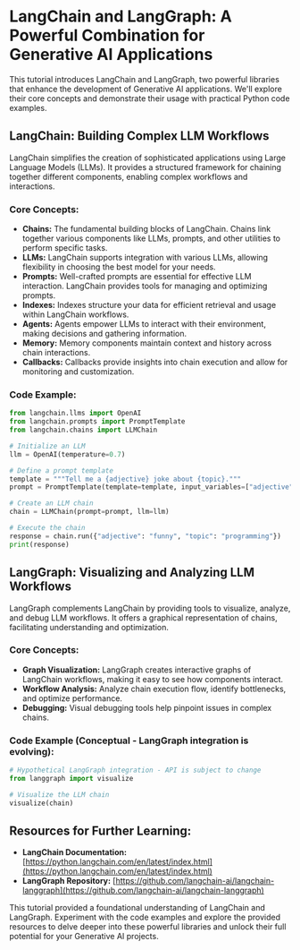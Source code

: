 # LangChain and LangGraph: A Powerful Combination for Generative AI Applications

This tutorial introduces LangChain and LangGraph, two powerful libraries that enhance the development of Generative AI applications. We'll explore their core concepts and demonstrate their usage with practical Python code examples.

## LangChain: Building Complex LLM Workflows

LangChain simplifies the creation of sophisticated applications using Large Language Models (LLMs). It provides a structured framework for chaining together different components, enabling complex workflows and interactions.

### Core Concepts:

* **Chains:**  The fundamental building blocks of LangChain. Chains link together various components like LLMs, prompts, and other utilities to perform specific tasks.
* **LLMs:**  LangChain supports integration with various LLMs, allowing flexibility in choosing the best model for your needs.
* **Prompts:**  Well-crafted prompts are essential for effective LLM interaction. LangChain provides tools for managing and optimizing prompts.
* **Indexes:**  Indexes structure your data for efficient retrieval and usage within LangChain workflows.
* **Agents:**  Agents empower LLMs to interact with their environment, making decisions and gathering information.
* **Memory:**  Memory components maintain context and history across chain interactions.
* **Callbacks:** Callbacks provide insights into chain execution and allow for monitoring and customization.

### Code Example:

```python
from langchain.llms import OpenAI
from langchain.prompts import PromptTemplate
from langchain.chains import LLMChain

# Initialize an LLM
llm = OpenAI(temperature=0.7)

# Define a prompt template
template = """Tell me a {adjective} joke about {topic}."""
prompt = PromptTemplate(template=template, input_variables=["adjective", "topic"])

# Create an LLM chain
chain = LLMChain(prompt=prompt, llm=llm)

# Execute the chain
response = chain.run({"adjective": "funny", "topic": "programming"})
print(response)

```

## LangGraph: Visualizing and Analyzing LLM Workflows

LangGraph complements LangChain by providing tools to visualize, analyze, and debug LLM workflows. It offers a graphical representation of chains, facilitating understanding and optimization.

### Core Concepts:

* **Graph Visualization:** LangGraph creates interactive graphs of LangChain workflows, making it easy to see how components interact.
* **Workflow Analysis:**  Analyze chain execution flow, identify bottlenecks, and optimize performance.
* **Debugging:**  Visual debugging tools help pinpoint issues in complex chains.

### Code Example (Conceptual - LangGraph integration is evolving):

```python
# Hypothetical LangGraph integration - API is subject to change
from langgraph import visualize

# Visualize the LLM chain
visualize(chain)

```

## Resources for Further Learning:

* **LangChain Documentation:** [https://python.langchain.com/en/latest/index.html](https://python.langchain.com/en/latest/index.html)
* **LangGraph Repository:** [https://github.com/langchain-ai/langchain-langgraph](https://github.com/langchain-ai/langchain-langgraph)


This tutorial provided a foundational understanding of LangChain and LangGraph.  Experiment with the code examples and explore the provided resources to delve deeper into these powerful libraries and unlock their full potential for your Generative AI projects.
```
